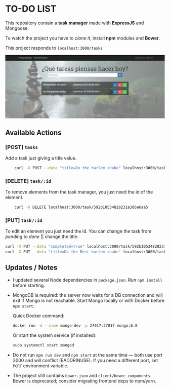 # TO-DO LIST

This repository contain a **task manager** made with **ExpressJS** and Mongoose.

To watch the project you have to _clone it_, install **npm** modules and **Bower**.

This project responds to `localhost:3000/tasks`


![](client/img/example.png)


## Available Actions

### [**POST**] `tasks`

Add a task just giving a title value.

```bash
    curl -X POST --data "title=Do the harlem shake" localhost:3000/tasks
```

### [**DELETE**] `task/:id`

To remove elements from the task manager, you just need the id of the element.

```bash
    curl -X DELETE localhost:3000/task/592b10534828231a386a6aa5
```

### [**PUT**] `task/:id`

To edit an element you just need the id. You can change the task from _pending_ to _done_ || change the title.

```bash
curl -X PUT --data "completed=true" localhost:3000/task/592b10534828231a386a6aa5
curl -X PUT --data "title=Do the Best harlem shake" localhost:3000/task/592b10534828231a386a6aa5
```

## Updates / Notes

- I updated several Node dependencies in `package.json`. Run `npm install` before starting.
- MongoDB is required: the server now waits for a DB connection and will exit if Mongo is not reachable. Start Mongo locally or with Docker before `npm start`.

  Quick Docker command:
  ```bash
  docker run -d --name mongo-dev -p 27017:27017 mongo:6.0
  ```

  Or start the system service (if installed):
  ```bash
  sudo systemctl start mongod
  ```

- Do not run `npm run dev` and `npm start` at the same time — both use port 3000 and will conflict (EADDRINUSE). If you need a different port, set `PORT` environment variable.
- The project still contains `bower.json` and `client/bower_components`. Bower is deprecated; consider migrating frontend deps to npm/yarn.
